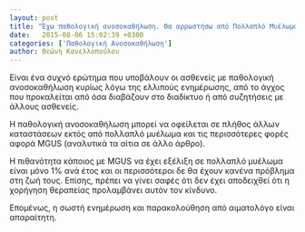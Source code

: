 ```yaml
---
layout: post
title: "Έχω παθολογική ανοσοκαθήλωση. Θα αρρωστήσω από Πολλαπλό Μυέλωμα;"
date:   2015-08-06 15:02:39 +0300
categories: ['Παθολογική Ανοσοκαθήλωση']
author: Θεώνη Κανελλοπούλου
---
```


Είναι ένα συχνό ερώτημα που υποβάλουν οι ασθενείς με παθολογική ανοσοκαθήλωση κυρίως λόγω της ελλιπούς ενημέρωσης, από το άγχος που προκαλείται από όσα διαβάζουν στο διαδίκτυο ή από συζητήσεις με άλλους ασθενείς.
<!--break-->

Η παθολογική ανοσοκαθήλωση μπορεί να οφείλεται σε πλήθος άλλων καταστάσεων εκτός από πολλαπλό μυέλωμα και τις περισσότερες φορές αφορά MGUS (αναλυτικά τα αίτια σε άλλο άρθρο).

Η πιθανότητα κάποιος με MGUS να έχει εξέλιξη σε πολλαπλό μυέλωμα είναι μόνο 1% ανά έτος και οι περισσότεροι δε θα έχουν κανένα πρόβλημα στη ζωή τους. Επίσης, πρέπει να γίνει σαφές ότι δεν έχει αποδειχθεί ότι η χορήγηση θεραπείας προλαμβάνει αυτόν τον κίνδυνο.

Επομένως, η σωστή ενημέρωση και παρακολούθηση από αιματολόγο είναι απαραίτητη.

